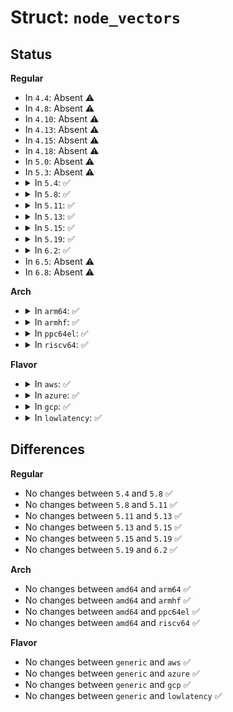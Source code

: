 # Struct: <code>node_vectors</code>

## Status
<b>Regular</b>
<ul>
<li>
In <code>4.4</code>: Absent ⚠️
</li>
<li>
In <code>4.8</code>: Absent ⚠️
</li>
<li>
In <code>4.10</code>: Absent ⚠️
</li>
<li>
In <code>4.13</code>: Absent ⚠️
</li>
<li>
In <code>4.15</code>: Absent ⚠️
</li>
<li>
In <code>4.18</code>: Absent ⚠️
</li>
<li>
In <code>5.0</code>: Absent ⚠️
</li>
<li>
In <code>5.3</code>: Absent ⚠️
</li>
<li>
<details>
<summary>In <code>5.4</code>: ✅</summary>

```c
struct node_vectors {
    unsigned int id;
    unsigned int nvectors;
    unsigned int ncpus;
};
```
</details>
</li>
<li>
<details>
<summary>In <code>5.8</code>: ✅</summary>

```c
struct node_vectors {
    unsigned int id;
    unsigned int nvectors;
    unsigned int ncpus;
};
```
</details>
</li>
<li>
<details>
<summary>In <code>5.11</code>: ✅</summary>

```c
struct node_vectors {
    unsigned int id;
    unsigned int nvectors;
    unsigned int ncpus;
};
```
</details>
</li>
<li>
<details>
<summary>In <code>5.13</code>: ✅</summary>

```c
struct node_vectors {
    unsigned int id;
    unsigned int nvectors;
    unsigned int ncpus;
};
```
</details>
</li>
<li>
<details>
<summary>In <code>5.15</code>: ✅</summary>

```c
struct node_vectors {
    unsigned int id;
    unsigned int nvectors;
    unsigned int ncpus;
};
```
</details>
</li>
<li>
<details>
<summary>In <code>5.19</code>: ✅</summary>

```c
struct node_vectors {
    unsigned int id;
    unsigned int nvectors;
    unsigned int ncpus;
};
```
</details>
</li>
<li>
<details>
<summary>In <code>6.2</code>: ✅</summary>

```c
struct node_vectors {
    unsigned int id;
    unsigned int nvectors;
    unsigned int ncpus;
};
```
</details>
</li>
<li>
In <code>6.5</code>: Absent ⚠️
</li>
<li>
In <code>6.8</code>: Absent ⚠️
</li>
</ul>
<b>Arch</b>
<ul>
<li>
<details>
<summary>In <code>arm64</code>: ✅</summary>

```c
struct node_vectors {
    unsigned int id;
    unsigned int nvectors;
    unsigned int ncpus;
};
```
</details>
</li>
<li>
<details>
<summary>In <code>armhf</code>: ✅</summary>

```c
struct node_vectors {
    unsigned int id;
    unsigned int nvectors;
    unsigned int ncpus;
};
```
</details>
</li>
<li>
<details>
<summary>In <code>ppc64el</code>: ✅</summary>

```c
struct node_vectors {
    unsigned int id;
    unsigned int nvectors;
    unsigned int ncpus;
};
```
</details>
</li>
<li>
<details>
<summary>In <code>riscv64</code>: ✅</summary>

```c
struct node_vectors {
    unsigned int id;
    unsigned int nvectors;
    unsigned int ncpus;
};
```
</details>
</li>
</ul>
<b>Flavor</b>
<ul>
<li>
<details>
<summary>In <code>aws</code>: ✅</summary>

```c
struct node_vectors {
    unsigned int id;
    unsigned int nvectors;
    unsigned int ncpus;
};
```
</details>
</li>
<li>
<details>
<summary>In <code>azure</code>: ✅</summary>

```c
struct node_vectors {
    unsigned int id;
    unsigned int nvectors;
    unsigned int ncpus;
};
```
</details>
</li>
<li>
<details>
<summary>In <code>gcp</code>: ✅</summary>

```c
struct node_vectors {
    unsigned int id;
    unsigned int nvectors;
    unsigned int ncpus;
};
```
</details>
</li>
<li>
<details>
<summary>In <code>lowlatency</code>: ✅</summary>

```c
struct node_vectors {
    unsigned int id;
    unsigned int nvectors;
    unsigned int ncpus;
};
```
</details>
</li>
</ul>

## Differences
<b>Regular</b>
<ul>
<li>
No changes between <code>5.4</code> and <code>5.8</code> ✅
</li>
<li>
No changes between <code>5.8</code> and <code>5.11</code> ✅
</li>
<li>
No changes between <code>5.11</code> and <code>5.13</code> ✅
</li>
<li>
No changes between <code>5.13</code> and <code>5.15</code> ✅
</li>
<li>
No changes between <code>5.15</code> and <code>5.19</code> ✅
</li>
<li>
No changes between <code>5.19</code> and <code>6.2</code> ✅
</li>
</ul>
<b>Arch</b>
<ul>
<li>
No changes between <code>amd64</code> and <code>arm64</code> ✅
</li>
<li>
No changes between <code>amd64</code> and <code>armhf</code> ✅
</li>
<li>
No changes between <code>amd64</code> and <code>ppc64el</code> ✅
</li>
<li>
No changes between <code>amd64</code> and <code>riscv64</code> ✅
</li>
</ul>
<b>Flavor</b>
<ul>
<li>
No changes between <code>generic</code> and <code>aws</code> ✅
</li>
<li>
No changes between <code>generic</code> and <code>azure</code> ✅
</li>
<li>
No changes between <code>generic</code> and <code>gcp</code> ✅
</li>
<li>
No changes between <code>generic</code> and <code>lowlatency</code> ✅
</li>
</ul>
